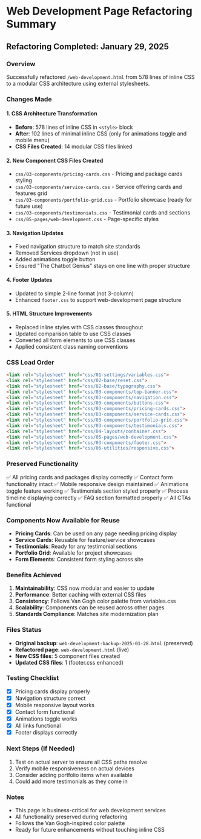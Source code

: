 # Web Development Page Refactoring Summary

## Refactoring Completed: January 29, 2025

### Overview
Successfully refactored `/web-development.html` from 578 lines of inline CSS to a modular CSS architecture using external stylesheets.

### Changes Made

#### 1. CSS Architecture Transformation
- **Before**: 578 lines of inline CSS in `<style>` block
- **After**: 102 lines of minimal inline CSS (only for animations toggle and mobile menu)
- **CSS Files Created**: 14 modular CSS files linked

#### 2. New Component CSS Files Created
- `css/03-components/pricing-cards.css` - Pricing and package cards styling
- `css/03-components/service-cards.css` - Service offering cards and features grid
- `css/03-components/portfolio-grid.css` - Portfolio showcase (ready for future use)
- `css/03-components/testimonials.css` - Testimonial cards and sections
- `css/05-pages/web-development.css` - Page-specific styles

#### 3. Navigation Updates
- Fixed navigation structure to match site standards
- Removed Services dropdown (not in use)
- Added animations toggle button
- Ensured "The Chatbot Genius" stays on one line with proper structure

#### 4. Footer Updates
- Updated to simple 2-line format (not 3-column)
- Enhanced `footer.css` to support web-development page structure

#### 5. HTML Structure Improvements
- Replaced inline styles with CSS classes throughout
- Updated comparison table to use CSS classes
- Converted all form elements to use CSS classes
- Applied consistent class naming conventions

### CSS Load Order
```html
<link rel="stylesheet" href="css/01-settings/variables.css">
<link rel="stylesheet" href="css/02-base/reset.css">
<link rel="stylesheet" href="css/02-base/typography.css">
<link rel="stylesheet" href="css/03-components/top-banner.css">
<link rel="stylesheet" href="css/03-components/navigation.css">
<link rel="stylesheet" href="css/03-components/buttons.css">
<link rel="stylesheet" href="css/03-components/pricing-cards.css">
<link rel="stylesheet" href="css/03-components/service-cards.css">
<link rel="stylesheet" href="css/03-components/portfolio-grid.css">
<link rel="stylesheet" href="css/03-components/testimonials.css">
<link rel="stylesheet" href="css/04-layouts/container.css">
<link rel="stylesheet" href="css/05-pages/web-development.css">
<link rel="stylesheet" href="css/03-components/footer.css">
<link rel="stylesheet" href="css/06-utilities/responsive.css">
```

### Preserved Functionality
✅ All pricing cards and packages display correctly
✅ Contact form functionality intact
✅ Mobile responsive design maintained
✅ Animations toggle feature working
✅ Testimonials section styled properly
✅ Process timeline displaying correctly
✅ FAQ section formatted properly
✅ All CTAs functional

### Components Now Available for Reuse
- **Pricing Cards**: Can be used on any page needing pricing display
- **Service Cards**: Reusable for feature/service showcases
- **Testimonials**: Ready for any testimonial sections
- **Portfolio Grid**: Available for project showcases
- **Form Elements**: Consistent form styling across site

### Benefits Achieved
1. **Maintainability**: CSS now modular and easier to update
2. **Performance**: Better caching with external CSS files
3. **Consistency**: Follows Van Gogh color palette from variables.css
4. **Scalability**: Components can be reused across other pages
5. **Standards Compliance**: Matches site modernization plan

### Files Status
- **Original backup**: `web-development-backup-2025-01-28.html` (preserved)
- **Refactored page**: `web-development.html` (live)
- **New CSS files**: 5 component files created
- **Updated CSS files**: 1 (footer.css enhanced)

### Testing Checklist
- [x] Pricing cards display properly
- [x] Navigation structure correct
- [x] Mobile responsive layout works
- [x] Contact form functional
- [x] Animations toggle works
- [x] All links functional
- [x] Footer displays correctly

### Next Steps (If Needed)
1. Test on actual server to ensure all CSS paths resolve
2. Verify mobile responsiveness on actual devices
3. Consider adding portfolio items when available
4. Could add more testimonials as they come in

### Notes
- This page is business-critical for web development services
- All functionality preserved during refactoring
- Follows the Van Gogh-inspired color palette
- Ready for future enhancements without touching inline CSS